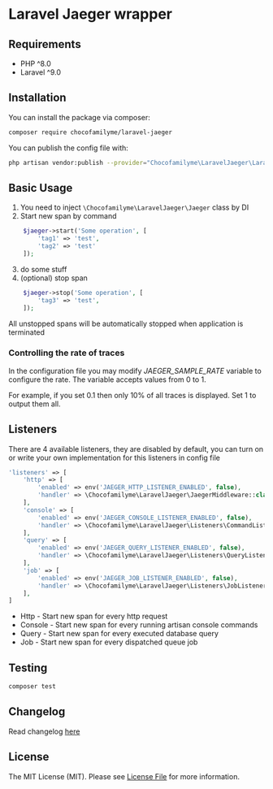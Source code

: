 # Laravel Jaeger wrapper


## Requirements

- PHP ^8.0
- Laravel ^9.0

## Installation

You can install the package via composer:

```bash
composer require chocofamilyme/laravel-jaeger
```

You can publish the config file with:
```bash
php artisan vendor:publish --provider="Chocofamilyme\LaravelJaeger\LaravelJaegerServiceProvider" --tag="config"
```

## Basic Usage

1) You need to inject `\Chocofamilyme\LaravelJaeger\Jaeger` class by DI
2) Start new span by command
```php
    $jaeger->start('Some operation', [
        'tag1' => 'test',
        'tag2' => 'test'
    ]);
```
3) do some stuff
4) (optional) stop span 
```php
    $jaeger->stop('Some operation', [
        'tag3' => 'test',
    ]);

```

All unstopped spans will be automatically stopped when application is terminated

### Controlling the rate of traces

In the configuration file you may modify *JAEGER_SAMPLE_RATE* variable
to configure the rate. The variable accepts values from 0 to 1.

For example, if you set 0.1 then only 10% of all traces is displayed.
Set 1 to output them all.

## Listeners

There are 4 available listeners, they are disabled by default, you can turn on or write your own implementation for this listeners in config file

```php
'listeners' => [
    'http' => [
        'enabled' => env('JAEGER_HTTP_LISTENER_ENABLED', false),
        'handler' => \Chocofamilyme\LaravelJaeger\JaegerMiddleware::class,
    ],
    'console' => [
        'enabled' => env('JAEGER_CONSOLE_LISTENER_ENABLED', false),
        'handler' => \Chocofamilyme\LaravelJaeger\Listeners\CommandListener::class,
    ],
    'query' => [
        'enabled' => env('JAEGER_QUERY_LISTENER_ENABLED', false),
        'handler' => \Chocofamilyme\LaravelJaeger\Listeners\QueryListener::class,
    ],
    'job' => [
        'enabled' => env('JAEGER_JOB_LISTENER_ENABLED', false),
        'handler' => \Chocofamilyme\LaravelJaeger\Listeners\JobListener::class,
    ],
]
```

- Http - Start new span for every http request
- Console - Start new span for every running artisan console commands
- Query - Start new span for every executed database query
- Job - Start new span for every dispatched queue job

## Testing

``` bash
composer test
```

## Changelog

Read changelog [here](/changelog.md)

## License

The MIT License (MIT). Please see [License File](LICENSE) for more information.
